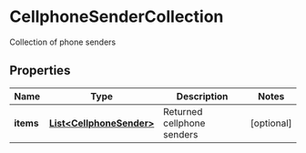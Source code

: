 

# CellphoneSenderCollection

Collection of phone senders
## Properties

Name | Type | Description | Notes
------------ | ------------- | ------------- | -------------
**items** | [**List&lt;CellphoneSender&gt;**](CellphoneSender.md) | Returned cellphone senders |  [optional]



